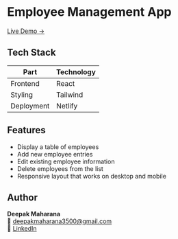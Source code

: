# Employee Management App

[Live Demo →](https://employeeemanagementt.netlify.app)


## Tech Stack

| Part       | Technology  |
|------------|-------------|
| Frontend   | React       |
| Styling    | Tailwind    |
| Deployment | Netlify     |

## Features

- Display a table of employees
- Add new employee entries
- Edit existing employee information
- Delete employees from the list
- Responsive layout that works on desktop and mobile

## Author
**Deepak Maharana**  
📧 deepakmaharana3500@gmail.com  
🔗 [LinkedIn](https://www.linkedin.com/in/deepak-maharana-3a7728325)
